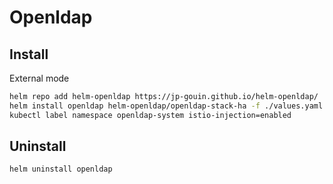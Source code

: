 # Openldap

## Install

External mode

```bash
helm repo add helm-openldap https://jp-gouin.github.io/helm-openldap/
helm install openldap helm-openldap/openldap-stack-ha -f ./values.yaml -n openldap-system --create-namespace
kubectl label namespace openldap-system istio-injection=enabled
```

## Uninstall

```bash
helm uninstall openldap
```

